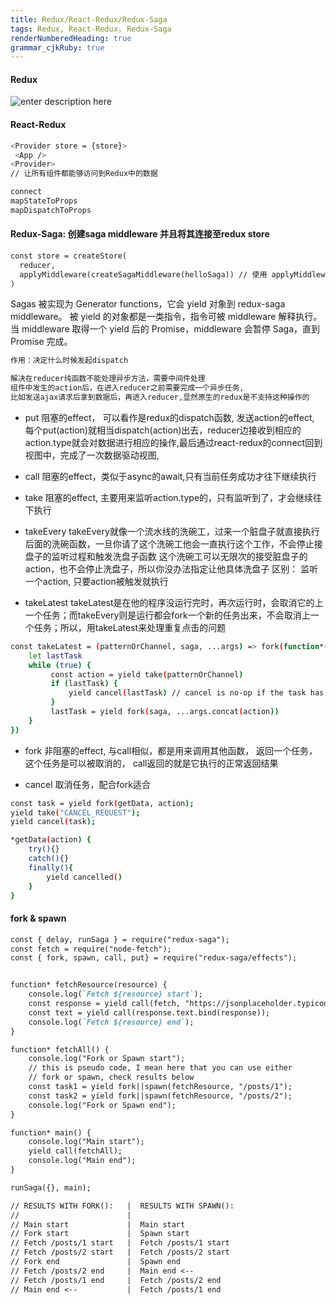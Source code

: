 ```yaml
---
title: Redux/React-Redux/Redux-Saga 
tags: Redux, React-Redux, Redux-Saga
renderNumberedHeading: true
grammar_cjkRuby: true
---
```


#### Redux
![enter description here](https://raw.githubusercontent.com/JessieLau-CT/images/main/小书匠/1644302521745.png)
#### React-Redux
```bash
<Provider store = {store}>
 <App />
<Provider>
// 让所有组件都能够访问到Redux中的数据

connect
mapStateToProps
mapDispatchToProps
```

#### Redux-Saga: 创建saga middleware 并且将其连接至redux store
```markdown
const store = createStore(
  reducer,
  applyMiddleware(createSagaMiddleware(helloSaga)) // 使用 applyMiddleware 将 middleware 连接至 Store
)
```
Sagas 被实现为 Generator functions，它会 yield 对象到 redux-saga middleware。 被 yield 的对象都是一类指令，指令可被 middleware 解释执行。当 middleware 取得一个 yield 后的 Promise，middleware 会暂停 Saga，直到 Promise 完成。
```bash
作用：决定什么时候发起dispatch

解决在reducer纯函数不能处理异步方法，需要中间件处理
组件中发生的action后，在进入reducer之前需要完成一个异步任务,
比如发送ajax请求后拿到数据后，再进入reducer,显然原生的redux是不支持这种操作的
```
* put
阻塞的effect， 可以看作是redux的dispatch函数, 发送action的effect,
每个put(action)就相当dispatch(action)出去，reducer边接收到相应的action.type就会对数据进行相应的操作,最后通过react-redux的connect回到视图中，完成了一次数据驱动视图,

* call
阻塞的effect，类似于async的await,只有当前任务成功才往下继续执行

* take
阻塞的effect, 主要用来监听action.type的，只有监听到了，才会继续往下执行

* takeEvery
takeEvery就像一个流水线的洗碗工，过来一个脏盘子就直接执行后面的洗碗函数，一旦你请了这个洗碗工他会一直执行这个工作，不会停止接盘子的监听过程和触发洗盘子函数
这个洗碗工可以无限次的接受脏盘子的action，也不会停止洗盘子，所以你没办法指定让他具体洗盘子
区别： 监听一个action, 只要action被触发就执行

* takeLatest
takeLatest是在他的程序没运行完时，再次运行时，会取消它的上一个任务；而takeEvery则是运行都会fork一个新的任务出来，不会取消上一个任务；所以，用takeLatest来处理重复点击的问题
```bash
const takeLatest = (patternOrChannel, saga, ...args) => fork(function*() { 
    let lastTask
    while (true) { 
         const action = yield take(patternOrChannel) 
         if (lastTask) { 
             yield cancel(lastTask) // cancel is no-op if the task has already terminated 
         }
         lastTask = yield fork(saga, ...args.concat(action)) 
    } 
})
```


*  fork
非阻塞的effect,  与call相似，都是用来调用其他函数，
返回一个任务，这个任务是可以被取消的， call返回的就是它执行的正常返回结果

* cancel
取消任务，配合fork适合
```bash
const task = yield fork(getData, action);
yield take("CANCEL_REQUEST");
yield cancel(task);

*getData(action) {
    try(){}
    catch(){}
    finally(){
        yield cancelled()
    }
}
```
#### fork & spawn
```markdown
const { delay, runSaga } = require("redux-saga");
const fetch = require("node-fetch");
const { fork, spawn, call, put} = require("redux-saga/effects");


function* fetchResource(resource) {
    console.log(`Fetch ${resource} start`);
    const response = yield call(fetch, "https://jsonplaceholder.typicode.com" + resource);
    const text = yield call(response.text.bind(response));
    console.log(`Fetch ${resource} end`);
}

function* fetchAll() {
    console.log("Fork or Spawn start");
    // this is pseudo code, I mean here that you can use either
    // fork or spawn, check results below
    const task1 = yield fork||spawn(fetchResource, "/posts/1"); 
    const task2 = yield fork||spawn(fetchResource, "/posts/2");
    console.log("Fork or Spawn end");
}

function* main() {
    console.log("Main start");
    yield call(fetchAll);
    console.log("Main end");
}

runSaga({}, main);

// RESULTS WITH FORK():   |  RESULTS WITH SPAWN():
//                        |
// Main start             |  Main start
// Fork start             |  Spawn start
// Fetch /posts/1 start   |  Fetch /posts/1 start
// Fetch /posts/2 start   |  Fetch /posts/2 start
// Fork end               |  Spawn end
// Fetch /posts/2 end     |  Main end <-- 
// Fetch /posts/1 end     |  Fetch /posts/2 end
// Main end <--           |  Fetch /posts/1 end
```
